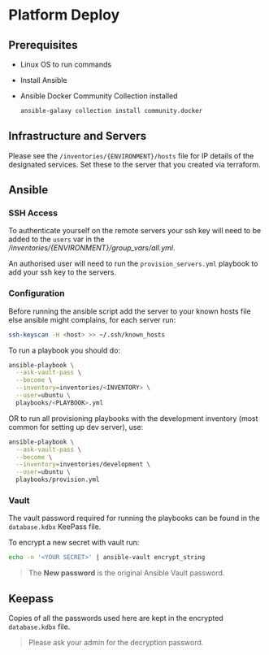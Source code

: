 # Platform Deploy

## Prerequisites

- Linux OS to run commands
- Install Ansible
- Ansible Docker Community Collection installed

  ```bash
  ansible-galaxy collection install community.docker
  ```

## Infrastructure and Servers

Please see the `/inventories/{ENVIRONMENT}/hosts` file for IP details of the designated services. Set these to the server that you created via terraform.

## Ansible

### SSH Access

To authenticate yourself on the remote servers your ssh key will need to be added to the `users` var in the _/inventories/{ENVIRONMENT}/group_vars/all.yml_.

An authorised user will need to run the `provision_servers.yml` playbook to add your ssh key to the servers.

### Configuration

Before running the ansible script add the server to your known hosts file else ansible might complains, for each server run:

```sh
ssh-keyscan -H <host> >> ~/.ssh/known_hosts
```

To run a playbook you should do:

```bash
ansible-playbook \
  --ask-vault-pass \
  --become \
  --inventory=inventories/<INVENTORY> \
  --user=ubuntu \
  playbooks/<PLAYBOOK>.yml
```

OR to run all provisioning playbooks with the development inventory (most common for setting up dev server), use:

```bash
ansible-playbook \
  --ask-vault-pass \
  --become \
  --inventory=inventories/development \
  --user=ubuntu \
  playbooks/provision.yml
```

### Vault

The vault password required for running the playbooks can be found in the `database.kdbx` KeePass file.

To encrypt a new secret with vault run:

```bash
echo -n '<YOUR SECRET>' | ansible-vault encrypt_string
```

> The __New password__ is the original Ansible Vault password.

## Keepass

Copies of all the passwords used here are kept in the encrypted `database.kdbx` file.

> Please ask your admin for the decryption password.
